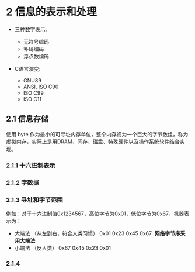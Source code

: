 # 2 信息的表示和处理
* 三种数字表示:
  - 无符号编码
  - 补码编码
  - 浮点数编码

* C语言演变:
  - GNU89
  - ANSI, ISO C90
  - ISO C99
  - ISO C11

## 2.1 信息存储
使用 byte 作为最小的可寻址内存单位，整个内存视为一个巨大的字节数组，称为虚拟内存，实际上是用DRAM、闪存、磁盘、特殊硬件以及操作系统软件结合实现。

### 2.1.1 十六进制表示

### 2.1.2 字数据

### 2.1.3 寻址和字节范围
例如：对于十六进制值0x1234567，高位字节为0x01，低位字节为0x67，机器表示为：
  - 大端法 （从左到右，符合人类习惯）  0x01 0x23 0x45 0x67  **网络字节序采用大端法**
  - 小端法 （反人类）   0x67 0x45 0x23 0x01    


### 2.1.4 







